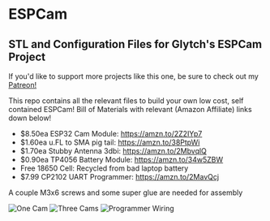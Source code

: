 # ESPCam
## STL and Configuration Files for Glytch's ESPCam Project
If you'd like to support more projects like this one, be sure to check out my [Patreon!](https://patreon.com/glytchtech)

This repo contains all the relevant files to build your own low cost, self contained ESPCam! Bill of Materials with relevant (Amazon Affiliate) links down below! 

* $8.50ea ESP32 Cam Module: https://amzn.to/2Z2IYp7
* $1.60ea u.FL to SMA pig tail: https://amzn.to/38PtpWi
* $1.70ea Stubby Antenna 3dbi: https://amzn.to/2MbvqlQ
* $0.90ea TP4056 Battery Module: https://amzn.to/34w5ZBW
* Free 18650 Cell: Recycled from bad laptop battery 
* $7.99 CP2102 UART Programmer: https://amzn.to/2MavQcj

A couple M3x6 screws and some super glue are needed for assembly

![One Cam](https://github.com/glytchtech/ESPCam/blob/master/Images/one%20cam.jpg)
![Three Cams](https://github.com/glytchtech/ESPCam/blob/master/Images/three%20cams.jpg)
![Programmer Wiring](https://github.com/glytchtech/ESPCam/blob/master/Images/ESP32Cam%20Programming%20Wiring.jpg)
